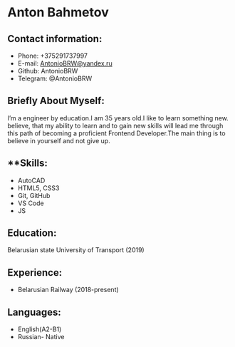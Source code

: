 # **Anton Bahmetov**

## **Contact information:**
 - Phone: +375291737997 
 - E-mail: AntonioBRW@yandex.ru 
 - Github: AntonioBRW 
 - Telegram: @AntonioBRW

## **Briefly About Myself:**
I’m a engineer by education.I am 35 years old.I like to learn something new. believe, that my ability to learn and to gain new skills will lead me through this path of becoming a proficient Frontend Developer.The main thing is to believe in yourself and not give up.

## **Skills:
 - AutoCAD
 - HTML5, CSS3
 - Git, GitHub
 - VS Code
 - JS

## Education:
 Belarusian state University of Transport (2019)

## Experience:
- Belarusian Railway (2018-present)

## Languages:
- English(A2-B1)
- Russian- Native

